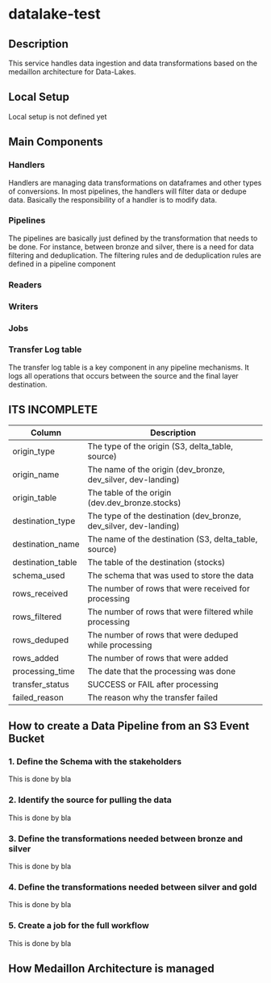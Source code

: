 # datalake-test

## Description

This service handles data ingestion and data transformations based on the medaillon architecture for Data-Lakes. 

## Local Setup
Local setup is not defined yet


## Main Components

### Handlers
Handlers are managing data transformations on dataframes and other types of conversions. In most pipelines, the handlers will filter data or dedupe data. Basically the responsibility of a handler is to modify data.

### Pipelines
The pipelines are basically just defined by the transformation that needs to be done. For instance, between bronze and silver, there is a need for data filtering and deduplication. The filtering rules and de deduplication rules are defined in a pipeline component

### Readers

### Writers

### Jobs

### Transfer Log table
The transfer log table is a key component in any pipeline mechanisms. It logs all operations that occurs between the source and the final layer destination.


## ITS INCOMPLETE
| Column  | Description |
| ------------- | ------------- |
| origin_type  | The type of the origin (S3, delta_table, source)  |
| origin_name  | The name of the origin (dev_bronze, dev_silver, dev-landing)  |
| origin_table  | The table of the origin (dev.dev_bronze.stocks)  |
| destination_type  | The type of the destination (dev_bronze, dev_silver, dev-landing)  |
| destination_name  | The name of the destination (S3, delta_table, source)  |
| destination_table  | The table of the destination (stocks)  |
| schema_used  | The schema that was used to store the data  |
| rows_received  | The number of rows that were received for processing  |
| rows_filtered  | The number of rows that were filtered while processing  |
| rows_deduped  | The number of rows that were deduped while processing  |
| rows_added  | The number of rows that were added  |
| processing_time  | The date that the processing was done  |
| transfer_status  | SUCCESS or FAIL after processing  |
| failed_reason  | The reason why the transfer failed  |




## How to create a Data Pipeline from an S3 Event Bucket

### 1. Define the Schema with the stakeholders
This is done by bla

### 2. Identify the source for pulling the data
This is done by bla

### 3. Define the transformations needed between bronze and silver
This is done by bla

### 4. Define the transformations needed between silver and gold
This is done by bla

### 5. Create a job for the full workflow
This is done by bla



## How Medaillon Architecture is managed


